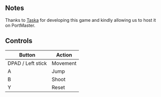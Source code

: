 ## Notes

Thanks to [Taska](https://taska.itch.io) for developing this game and kindly allowing us to host it on PortMaster.

## Controls

| Button | Action |
|--|--| 
|DPAD / Left stick|Movement|
|A|Jump|
|B|Shoot|
|Y|Reset|


